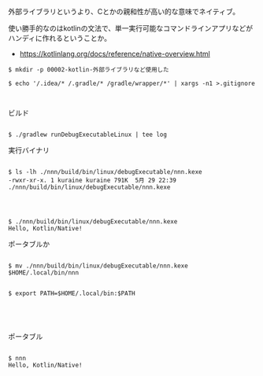 外部ライブラリというより、Cとかの親和性が高い的な意味でネイティブ。

使い勝手的なのはkotlinの文法で、単一実行可能なコマンドラインアプリなどがハンディに作れるということか。

- https://kotlinlang.org/docs/reference/native-overview.html

```
$ mkdir -p 00002-kotlin-外部ライブラリなど使用した

$ echo '/.idea/* /.gradle/* /gradle/wrapper/*' | xargs -n1 >.gitignore



```


ビルド



```

$ ./gradlew runDebugExecutableLinux | tee log

```


実行バイナリ

```

$ ls -lh ./nnn/build/bin/linux/debugExecutable/nnn.kexe
-rwxr-xr-x. 1 kuraine kuraine 791K  5月 29 22:39 ./nnn/build/bin/linux/debugExecutable/nnn.kexe




$ ./nnn/build/bin/linux/debugExecutable/nnn.kexe
Hello, Kotlin/Native!

```



ポータブルか

```

$ mv ./nnn/build/bin/linux/debugExecutable/nnn.kexe $HOME/.local/bin/nnn


$ export PATH=$HOME/.local/bin:$PATH





```


ポータブル

```

$ nnn
Hello, Kotlin/Native!

```


